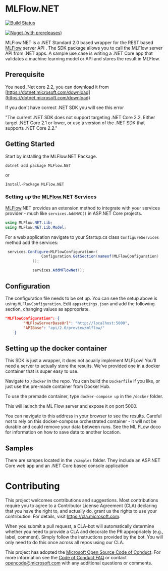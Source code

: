 # MLFlow.NET

[![Build Status](https://dev.azure.com/aussiedevcrew/MLFlow.NET/_apis/build/status/MLFlow.NET-ASP.NET%20Core-CI)](https://dev.azure.com/aussiedevcrew/MLFlow.NET/_build/latest?definitionId=3)


[![Nuget (with prereleases)](https://img.shields.io/nuget/vpre/MLFlow.NET.svg)](https://www.nuget.org/packages/MLFlow.NET/)



MLFlow.NET is a .NET Standard 2.0 based wrapper for the REST based [MLFlow](https://mlflow.org/) server API . The SDK package allows you to call the MLFlow server API from .NET apps. A sample use case is writing a .NET Core app that validates a machine learning model or API and stores the result in MLFlow.

## Prerequisite

You need .Net core 2.2, you can download it from [https://dotnet.microsoft.com/download](https://dotnet.microsoft.com/download) 

If you don't have correct .NET SDK you will see this error 

"The current .NET SDK does not support targeting .NET Core 2.2. 
Either target .NET Core 2.1 or lower, or use a version of the .NET SDK that supports .NET Core 2.2."


## Getting Started

Start by installing the MLFlow.NET Package.

```
dotnet add package MLFlow.NET
```
or

```
Install-Package MLFlow.NET
```

### Setting up the [MLFlow](https://mlflow.org/).NET Services

[MLFlow](https://mlflow.org/).NET provides an extension method to integrate with your services provider - much like `services.AddMVC()` in ASP.NET Core projects. 

```csharp
using MLFlow.NET.Lib;
using MLFlow.NET.Lib.Model;
```

For a web application navigate to your Startup.cs class `ConfigureServices` method  add the services:
```csharp
 services.Configure<MLFlowConfiguration>(
                Configuration.GetSection(nameof(MLFlowConfiguration)
            ));

            services.AddMFlowNet();
```


## Configuration

The configuration file needs to be set up. You can see the setup above is using `MLFlowConfiguration`. Edit `appsettings.json` and add the following section, changing values as appropriate. 

```json
"MLFlowConfiguration": {
        "MLFlowServerBaseUrl": "http://localhost:5000",
        "APIBase": "api/2.0/preview/mlflow/"
    }
```

## Setting up the docker container

This SDK is just a wrapper, it does not acually implement MLFLow! You'll need a server to actually store the results. We've provided one in a docker container that is super easy to use. 

Navigate to `/docker` in the repo. You can build the `Dockerfile` if you like, or just use the pre-made container from Docker Hub. 

To use the premade container, type `docker-compose up` in the `/docker` folder. 

This will launch the ML Flow server and expose it on port 5000. 

You can navigate to this address in your browser to see the results. Careful not to rely on this docker-compose orchestrated container - it will not be durable and could remove your data between runs. See the ML FLow doco for information on how to save data to another location. 

## Samples

There are sampes located in the `/samples` folder. They include an ASP.NET Core web app and an .NET Core based console application

# Contributing

This project welcomes contributions and suggestions.  Most contributions require you to agree to a
Contributor License Agreement (CLA) declaring that you have the right to, and actually do, grant us
the rights to use your contribution. For details, visit https://cla.microsoft.com.

When you submit a pull request, a CLA-bot will automatically determine whether you need to provide
a CLA and decorate the PR appropriately (e.g., label, comment). Simply follow the instructions
provided by the bot. You will only need to do this once across all repos using our CLA.

This project has adopted the [Microsoft Open Source Code of Conduct](https://opensource.microsoft.com/codeofconduct/).
For more information see the [Code of Conduct FAQ](https://opensource.microsoft.com/codeofconduct/faq/) or
contact [opencode@microsoft.com](mailto:opencode@microsoft.com) with any additional questions or comments.
